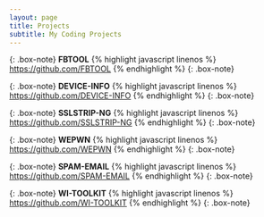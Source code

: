```yaml
---
layout: page
title: Projects
subtitle: My Coding Projects
---
```

{: .box-note}
**FBTOOL**
{% highlight javascript linenos %}
https://github.com/FBTOOL
{% endhighlight %}
{: .box-note}


{: .box-note}
**DEVICE-INFO**
{% highlight javascript linenos %}
https://github.com/DEVICE-INFO
{% endhighlight %}
{: .box-note}


{: .box-note}
**SSLSTRIP-NG**
{% highlight javascript linenos %}
https://github.com/SSLSTRIP-NG
{% endhighlight %}
{: .box-note}


{: .box-note}
**WEPWN**
{% highlight javascript linenos %}
https://github.com/WEPWN
{% endhighlight %}
{: .box-note}

{: .box-note}
**SPAM-EMAIL**
{% highlight javascript linenos %}
https://github.com/SPAM-EMAIL
{% endhighlight %}
{: .box-note}

{: .box-note}
**WI-TOOLKIT**
{% highlight javascript linenos %}
https://github.com/WI-TOOLKIT
{% endhighlight %}
{: .box-note}
